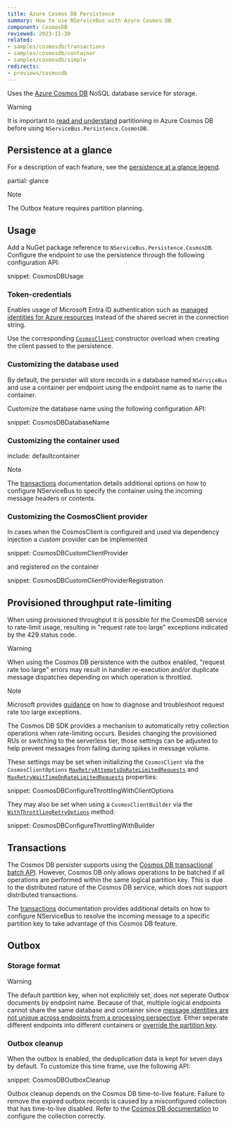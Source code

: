 ```yaml
---
title: Azure Cosmos DB Persistence
summary: How to use NServiceBus with Azure Cosmos DB
component: CosmosDB
reviewed: 2023-11-30
related:
- samples/cosmosdb/transactions
- samples/cosmosdb/container
- samples/cosmosdb/simple
redirects:
- previews/cosmosdb
---
```


Uses the [Azure Cosmos DB](https://azure.microsoft.com/en-us/services/cosmos-db/) NoSQL database service for storage.

> [!WARNING]
> It is important to [read and understand](https://docs.microsoft.com/en-us/azure/cosmos-db/partitioning-overview) partitioning in Azure Cosmos DB before using `NServiceBus.Persistence.CosmosDB`.

## Persistence at a glance

For a description of each feature, see the [persistence at a glance legend](/persistence/#persistence-at-a-glance).

partial: glance

> [!NOTE]
> The Outbox feature requires partition planning.

## Usage

Add a NuGet package reference to `NServiceBus.Persistence.CosmosDB`. Configure the endpoint to use the persistence through the following configuration API:

snippet: CosmosDBUsage

### Token-credentials

Enables usage of Microsoft Entra ID authentication such as [managed identities for Azure resources](https://learn.microsoft.com/en-us/azure/cosmos-db/role-based-access-control) instead of the shared secret in the connection string.

Use the corresponding [`CosmosClient`](https://learn.microsoft.com/en-us/dotnet/api/microsoft.azure.cosmos.cosmosclient.-ctor?view=azure-dotnet#microsoft-azure-cosmos-cosmosclient-ctor(system-string-azure-core-tokencredential-microsoft-azure-cosmos-cosmosclientoptions)) constructor overload when creating the client passed to the persistence.

### Customizing the database used

By default, the persister will store records in a database named `NServiceBus` and use a container per endpoint using the endpoint name as to name the container.

Customize the database name using the following configuration API:

snippet: CosmosDBDatabaseName

### Customizing the container used

include: defaultcontainer

> [!NOTE]
> The [transactions](transactions.md) documentation details additional options on how to configure NServiceBus to specify the container using the incoming message headers or contents.

### Customizing the CosmosClient provider

In cases when the CosmosClient is configured and used via dependency injection a custom provider can be implemented

snippet: CosmosDBCustomClientProvider

and registered on the container

snippet: CosmosDBCustomClientProviderRegistration

## Provisioned throughput rate-limiting

When using provisioned throughput it is possible for the CosmosDB service to rate-limit usage, resulting in "request rate too large" exceptions indicated by the 429 status code.

> [!WARNING]
> When using the Cosmos DB persistence with the outbox enabled, "request rate too large" errors may result in handler re-execution and/or duplicate message dispatches depending on which operation is throttled.

> [!NOTE]
> Microsoft provides [guidance](https://docs.microsoft.com/en-us/azure/cosmos-db/sql/troubleshoot-request-rate-too-large) on how to diagnose and troubleshoot request rate too large exceptions.

The Cosmos DB SDK provides a mechanism to automatically retry collection operations when rate-limiting occurs. Besides changing the provisioned RUs or switching to the serverless tier, those settings can be adjusted to help prevent messages from failing during spikes in message volume.

These settings may be set when initializing the `CosmosClient` via the `CosmosClientOptions` [`MaxRetryAttemptsOnRateLimitedRequests`](https://docs.microsoft.com/en-us/dotnet/api/microsoft.azure.cosmos.cosmosclientoptions.maxretryattemptsonratelimitedrequests?view=azure-dotnet) and [`MaxRetryWaitTimeOnRateLimitedRequests`](https://docs.microsoft.com/en-us/dotnet/api/microsoft.azure.cosmos.cosmosclientoptions.maxretrywaittimeonratelimitedrequests?view=azure-dotnet) properties:

snippet: CosmosDBConfigureThrottlingWithClientOptions

They may also be set when using a `CosmosClientBuilder` via the [`WithThrottlingRetryOptions`](https://docs.microsoft.com/en-us/dotnet/api/microsoft.azure.cosmos.fluent.cosmosclientbuilder.withthrottlingretryoptions?view=azure-dotnet) method:

snippet: CosmosDBConfigureThrottlingWithBuilder

## Transactions

The Cosmos DB persister supports using the [Cosmos DB transactional batch API](https://devblogs.microsoft.com/cosmosdb/introducing-transactionalbatch-in-the-net-sdk/). However, Cosmos DB only allows operations to be batched if all operations are performed within the same logical partition key. This is due to the distributed nature of the Cosmos DB service, which does not support distributed transactions.

The [transactions](transactions.md) documentation provides additional details on how to configure NServiceBus to resolve the incoming message to a specific partition key to take advantage of this Cosmos DB feature.

## Outbox

### Storage format

> [!WARNING]
> The default partition key, when not explicitely set, does not seperate Outbox documents by endpoint name. Because of that, multiple logical endpoints cannot share the same database and container since [message identities are not unique across endpoints from a processing perspective](/nservicebus/outbox/#message-identity). Either seperate different endpoints into different containers or [override the partition key](transactions.md).

### Outbox cleanup

When the outbox is enabled, the deduplication data is kept for seven days by default. To customize this time frame, use the following API:

snippet: CosmosDBOutboxCleanup

Outbox cleanup depends on the Cosmos DB time-to-live feature. Failure to remove the expired outbox records is caused by a misconfigured collection that has time-to-live disabled. Refer to the [Cosmos DB documentation](https://docs.microsoft.com/en-us/azure/cosmos-db/time-to-live) to configure the collection correctly.
